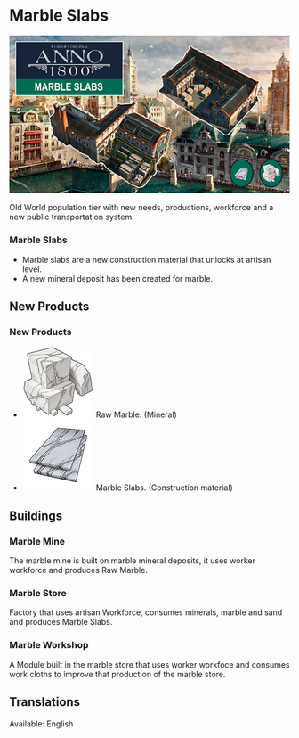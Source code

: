 # Marble Slabs

![](./Banner.jpg)

Old World population tier with new needs, productions, workforce and a new public transportation system.

### Marble Slabs

- Marble slabs are a new construction material that unlocks at artisan level.
- A new mineral deposit has been created for marble.

## New Products

### New Products

- ![](./data/ui/Drakkam/icons/icon_marble_stone.png) Raw Marble. (Mineral)
- ![](./data/ui/Drakkam/icons/icon_marble_slabs.png) Marble Slabs. (Construction material)

## Buildings

### Marble Mine

The marble mine is built on marble mineral deposits, it uses worker workforce and produces Raw Marble.

### Marble Store

Factory that uses artisan Workforce, consumes minerals, marble and sand and produces Marble Slabs.

### Marble Workshop

A Module built in the marble store that uses worker workfoce and consumes work cloths to improve that production of the marble store.

## Translations

Available: English
